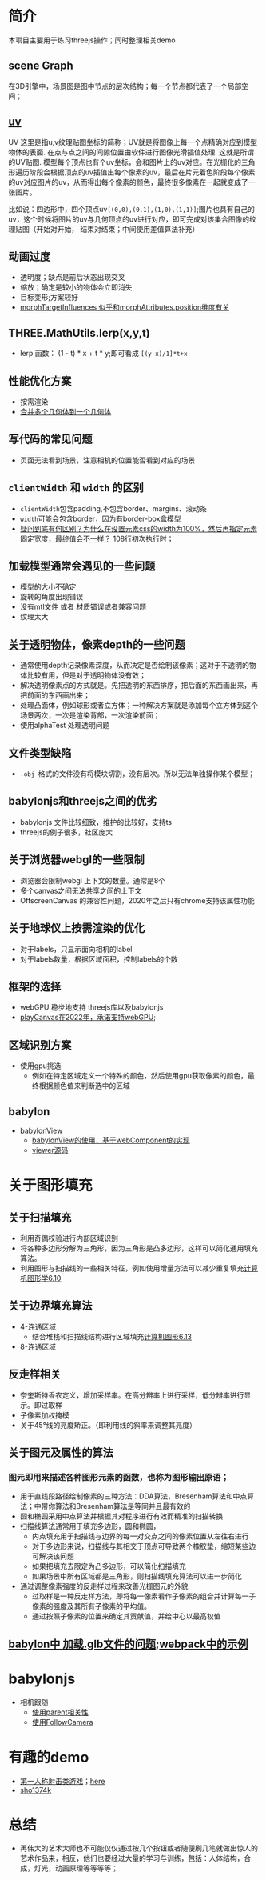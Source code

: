 # 简介
本项目主要用于练习threejs操作；同时整理相关demo
## scene Graph
在3D引擎中，场景图是图中节点的层次结构；每一个节点都代表了一个局部空间；
## [uv](./manual/custom-buffergeometry-cube-indexed.html)
UV 这里是指u,v纹理贴图坐标的简称；UV就是将图像上每一个点精确对应到模型物体的表面. 在点与点之间的间隙位置由软件进行图像光滑插值处理. 这就是所谓的UV贴图.
模型每个顶点也有个uv坐标，会和图片上的uv对应。在光栅化的三角形遍历阶段会根据顶点的uv插值出每个像素的uv，最后在片元着色阶段每个像素的uv对应图片的uv，从而得出每个像素的颜色，最终很多像素在一起就变成了一张图片。

比如说：四边形中，四个顶点uv`[(0,0),(0,1),(1,0),(1,1)]`;图片也具有自己的uv，这个时候将图片的uv与几何顶点的uv进行对应，即可完成对该集合图像的纹理贴图（开始对开始，
结束对结束；中间使用差值算法补充）

## 动画过度
- 透明度；缺点是前后状态出现交叉
- 缩放；确定是较小的物体会立即消失
- 目标变形;方案较好
- [morphTargetInfluences 似乎和morphAttributes.position维度有关](./manual/lots-of-objects-morphtargets.html)


## THREE.MathUtils.lerp(x,y,t)
- lerp 函数： (1 - t) * x + t * y;即可看成 `[(y-x)/1]*t+x`

## 性能优化方案
- 按需渲染
- [合并多个几何体到一个几何体](./manual/lots-of-objects-merged.html)

## 写代码的常见问题
- 页面无法看到场景，注意相机的位置能否看到对应的场景


## `clientWidth` 和 `width` 的区别
- `clientWidth`包含padding,不包含border、margins、滚动条
- `width`可能会包含border，因为有border-box盒模型
- [疑问到底有何区别？为什么在设置元素css的width为100%，然后再指定元素固定宽度，最终值会不一样？](./manual/offscreencanvas-w-orbitcontrols.js) 108行初次执行时；

## 加载模型通常会遇见的一些问题
- 模型的大小不确定
- 旋转的角度出现错误
- 没有mtl文件 或者 材质错误或者兼容问题
- 纹理太大

## [关于透明物体](manual/transparency-intersecting-planes-fixed.html)，像素depth的一些问题
- 通常使用depth记录像素深度，从而决定是否绘制该像素；这对于不透明的物体比较有用，但是对于透明物体没有效；
- 解决透明像素点的方式就是。先把透明的东西排序，把后面的东西画出来，再把前面的东西画出来；
- 处理凸面体，例如球形或者立方体；一种解决方案就是添加每个立方体到这个场景两次，一次是渲染背部，一次渲染前面；
- 使用alphaTest 处理透明问题
## 文件类型缺陷
- `.obj `格式的文件没有将模块切割，没有层次。所以无法单独操作某个模型；


## babylonjs和threejs之间的优劣
- babylonjs 文件比较细致，维护的比较好，支持ts
- threejs的例子很多，社区庞大


## 关于浏览器webgl的一些限制
- 浏览器会限制webgl 上下文的数量。通常是8个
- 多个canvas之间无法共享之间的上下文
- OffscreenCanvas 的兼容性问题，2020年之后只有chrome支持该属性功能


## 关于地球仪上按需渲染的优化
- 对于labels，只显示面向相机的label
- 对于labels数量，根据区域面积，控制labels的个数


## 框架的选择
- webGPU 稳步地支持 threejs库以及babylonjs
- [playCanvas在2022年，承诺支持webGPU]( https://github.com/playcanvas/engine/issues/3986);

## 区域识别方案
- 使用gpu挑选
  - 例如在特定区域定义一个特殊的颜色，然后使用gpu获取像素的颜色，最终根据颜色值来判断选中的区域 

## babylon
- babylonView
  - [babylonView的使用，](https://doc.babylonjs.com/features/featuresDeepDive/babylonViewer)[基于webComponent的实现](https://www.npmjs.com/package/babylonjs-viewer)
  - [viewer源码](https://github.com/BabylonJS/Babylon.js/tree/master/packages/tools/viewer)

# 关于图形填充
## 关于扫描填充
- 利用奇偶校验进行内部区域识别
- 将各种多边形分解为三角形，因为三角形是凸多边形，这样可以简化通用填充算法。
- 利用图形与扫描线的一些相关特征，例如使用增量方法可以减少重复填充[计算机图形学6.10]()
## 关于边界填充算法
- 4-连通区域
  - 结合堆栈和扫描线结构进行区域填充[计算机图形6.13]()
- 8-连通区域
## 反走样相关
- 奈奎斯特香农定义，增加采样率。在高分辨率上进行采样，低分辨率进行显示。即过取样
- 子像素加权掩模
- 关于45°线的亮度矫正。（即利用线的斜率来调整其亮度）
## 关于图元及属性的算法
### 图元即用来描述各种图形元素的函数，也称为图形输出原语；
- 用于直线段路径绘制像素的三种方法：DDA算法，Bresenham算法和中点算法；中带你算法和Bresenham算法是等同并且最有效的
- 圆和椭圆采用中点算法并根据其对程序进行有效而精准的扫描转换
- 扫描线算法通常用于填充多边形，圆和椭圆，
  - 内点填充用于扫描线与边界的每一对交点之间的像素位置从左往右进行
  - 对于多边形来说，扫描线与其相交于顶点可导致两个橡胶垫，缩短某些边可解决该问题
  - 如果把填充去限定为凸多边形，可以简化扫描填充
  - 如果场景中所有区域都是三角形，则扫描线填充算法可以进一步简化
- 通过调整像素强度的反走样过程来改善光栅图元的外貌
  - 过取样是一种反走样方法，即将每一像素看作子像素的组合并计算每一子像素的强度及其所有子像素的平均值。
  - 通过按照子像素的位置来确定其贡献值，并给中心以最高权值
## [babylon中 加载.glb文件的问题](./deepDive/glb-test.html);[webpack中的示例](https://github.com/RaananW/babylonjs-webpack-es6/blob/master/src/scenes/loadModelAndEnv.ts)

# babylonjs
- 相机跟随
  - [使用parent相关性](./babylon/distant-hills-4.html)
  - [使用FollowCamera](./babylon/distant-hills-5.html)

# 有趣的demo
- [第一人称射击类游戏](https://github.com/BeardScript/RogueFPSExample)；[here](https://rogueengine.io/examples)
- [sho1374k](https://github.com/sho1374k)
# 总结
- 再伟大的艺术大师也不可能仅仅通过按几个按钮或者随便刷几笔就做出惊人的艺术作品来，相反，他们也要经过大量的学习与训练，包括：人体结构，合成，灯光，动画原理等等等等；
